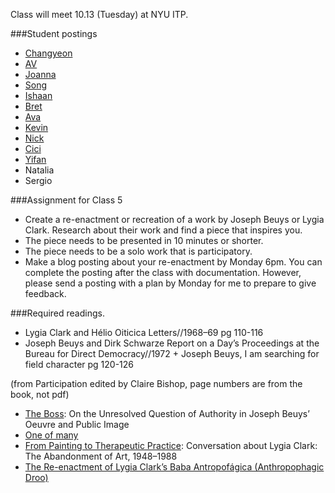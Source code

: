Class will meet 10.13 (Tuesday) at NYU ITP. 

###Student postings

- [Changyeon](http://www.changyeonlee.com/performing-participation/2015/10/11/re-enactment-social-sculpture)
- [AV](http://avatitp.tumblr.com/post/131060683377/why-explain-pictures-to-a-dead-hare)
- [Joanna](https://wp.nyu.edu/iamjoanna/2015/10/13/constructed-reality/)
- [Song](http://www.songhitp.com/?p=865)
- [Ishaan](http://ishaanchaudhary.com/2015/10/12/nostalgia-of-the-body-a-reinterpretation/)
- [Bret](http://www.brettstiller.com/itpblog/caminhando-the-walking)
- [Ava](http://www.imavahuang.com/?p=1347)
- [Kevin](http://www.itp.kevings.com/utopia-reflections-and-the-next-performance/)
- [Nick](http://nickbratton.com/?p=1783)
- [Cici](http://blog.liuchangitp.com/reification/)
- [Yifan](http://yifantasy.com/?p=887)
- Natalia 
- Sergio

###Assignment for Class 5 

- Create a re-enactment or recreation of a work by Joseph Beuys or Lygia Clark. Research about their work and find a piece that inspires you. 
- The piece needs to be presented in 10 minutes or shorter. 
- The piece needs to be a solo work that is participatory.  
- Make a blog posting about your re-enactment by Monday 6pm. You can complete the posting after the class with documentation. However, please send a posting with a plan by Monday for me to prepare to give feedback. 

###Required readings. 

- Lygia Clark and Hélio Oiticica Letters//1968–69  pg 110-116
- Joseph Beuys and Dirk Schwarze Report on a Day’s Proceedings at the Bureau for Direct Democracy//1972 + Joseph Beuys, I am searching for field character pg 120-126  

(from Participation edited by Claire Bishop, page numbers are from the book, not pdf) 

- [The Boss](http://www.e-flux.com/journal/the-boss-on-the-unresolved-question-of-authority-in-joseph-beuys%E2%80%99-oeuvre-and-public-image/): On the Unresolved Question of Authority in Joseph Beuys’ Oeuvre and Public Image
- [One of many](http://www.walkerart.org/collections/publications/art-expanded/one-of-many-joseph-beuys/) 
- [From Painting to Therapeutic Practice](http://x-traonline.org/article/lygia-clark/): Conversation about Lygia Clark: The Abandonment of Art, 1948–1988
- [The Re-enactment of Lygia Clark’s Baba Antropofágica (Anthropophagic Droo)](http://www.brooklynrail.org/2008/10/local/the-re-enactment-of-lygia-clarks-baba-antropofgica-anthropophagic-drool) 
 
